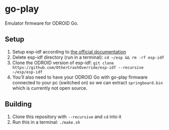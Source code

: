 # go-play

Emulator firmware for ODROID Go.

## Setup

1. Setup esp-idf according to [the official documentation](https://docs.espressif.com/projects/esp-idf/en/latest/get-started/index.html)
2. Delete esp-idf directory (run in a terminal): `cd ~/esp && rm -rf esp-idf`
3. Clone the ODROID version of esp-idf: `git clone https://github.com/OtherCrashOverride/esp-idf --recursive ~/esp/esp-idf`
4. You'll also need to have your ODROID Go with go-play firmware connected to your pc (switched on) so we can extract `springboard.bin` which is currently not open source.

## Building

1. Clone this repository with `--recursive` and `cd` into it
2. Run this in a terminal: `./make.sh`